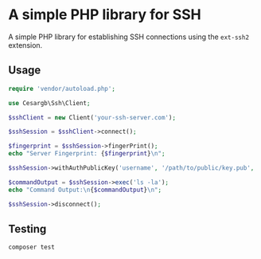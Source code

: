 # A simple PHP library for SSH

A simple PHP library for establishing SSH connections using the `ext-ssh2` extension.

## Usage

``` php
require 'vendor/autoload.php';

use Cesargb\Ssh\Client;

$sshClient = new Client('your-ssh-server.com');

$sshSession = $sshClient->connect();

$fingerprint = $sshSession->fingerPrint();
echo "Server Fingerprint: {$fingerprint}\n";

$sshSession->withAuthPublicKey('username', '/path/to/public/key.pub', '/path/to/private/key');

$commandOutput = $sshSession->exec('ls -la');
echo "Command Output:\n{$commandOutput}\n";

$sshSession->disconnect();
```

## Testing

``` bash
composer test
```
